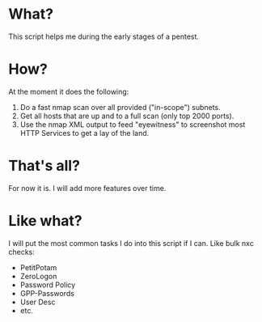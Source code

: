 # What?

This script helps me during the early stages of a pentest.

# How?

At the moment it does the following:

1. Do a fast nmap scan over all provided ("in-scope") subnets.
2. Get all hosts that are up and to a full scan (only top 2000 ports).
3. Use the nmap XML output to feed "eyewitness" to screenshot most HTTP Services to get a lay of the land.

# That's all?

For now it is. I will add more features over time.

# Like what?

I will put the most common tasks I do into this script if I can. Like bulk nxc checks:

- PetitPotam
- ZeroLogon
- Password Policy
- GPP-Passwords
- User Desc
- etc.
